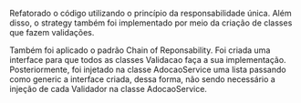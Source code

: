 Refatorado o código utilizando o princípio da responsabilidade única. Além disso, o strategy também foi implementado por meio da criação de classes que fazem validações.

Também foi aplicado o padrão Chain of Reponsability. Foi criada uma interface para que todos as classes Validacao faça a sua implementação. Posteriormente, foi injetado na classe AdocaoService uma lista passando como generic a interface criada, dessa forma, não sendo necessário a injeção de cada Validador na classe AdocaoService.
